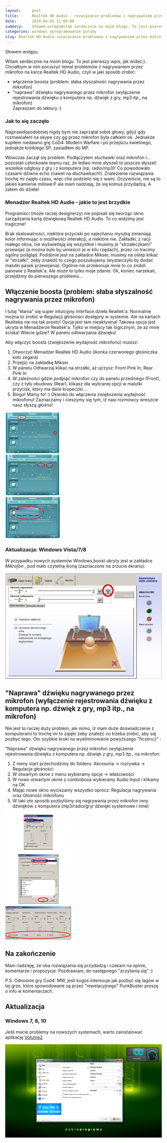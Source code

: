 ```yaml
---
layout:     post
title:      Realtek HD Audio - rozwiązanie problemów z nagrywaniem przez mikrofon i kilka dygresji
date:       2010-04-01 11:09:00
summary:    Słowem wstępuWitam serdecznie na moim blogu. To jest pierwszy wpis, jak widać;).Chciałbym w nim poruszyć temat problemów z nagrywaniem przez mikrofon na karce Realtek HD Audio, czyli w jaki sposób zrobić — - włączenie boosta (problem —  słaba słyszalność nagrywania przez mikrofon) - "naprawa" dźwięku nagrywanego przez mikrofon (wyłączenie rejestrowania dźwięku z komputera np. dźwięk z gry, mp3 itp., n...
categories: windows oprogramowanie porady
slug: Realtek-HD-Audio-rozwiazanie-problemow-z-nagrywaniem-przez-mikrofon-i-kilka-dygresji,17467.html
---
```




Słowem wstępu


Witam serdecznie na moim blogu. To jest pierwszy wpis, jak widać;).
Chciałbym w nim poruszyć temat problemów z nagrywaniem przez mikrofon na karce Realtek HD Audio, czyli w jaki sposób zrobić:
- włączenie boosta (problem: słaba słyszalność nagrywania przez mikrofon) 
- "naprawa" dźwięku nagrywanego przez mikrofon (wyłączenie rejestrowania dźwięku z komputera np. dźwięk z gry, mp3 itp., na mikrofon)  
Zapraszam do lektury :)




### Jak to się zaczęło



Najprawdopodobniej nigdy bym nie zaprzątał sobie głowy, gdyż gdy rozmawiałem na skype czy gg przez mikrofon była całkiem ok. Jednakże kupiłem niedawno grę CoD4: Modern Warfare i po przejściu świetnego, jednakże krótkiego SP, zasiadłem do MP.


Wówczas zaczął się problem. Podłączyłem słuchawki oraz mikrofon i... pozostali członkowie teamu raz, że ledwo mnie słyszeli to jeszcze słyszeli wszelkie odgłosy z gry i z komputera (np. radio/mp3)! Co powodowało czasami dziwne echo (nawet na słuchawkach!). 
Znalezienie rozwiązania trochę mi zajęło czasu, więc che podzielić się z wami. Oczywiście, nie są to jakieś kamienie milowe:P ale mam nadzieję, że się komuś przydadzą. A zatem do dzieła!



### Menadżer Realtek HD Audio - jakie to jest brzydkie
 


Programiści (może raczej designerzy) nie popisali się tworząc okno zarządzania kartą dźwiękową Realtek HD Audio. To co widzimy jest tragiczne! 

Brak skalowalności, niektóre przyciski po najechaniu myszką zmieniają kolor informując o możliwości interakcji, a niektóre nie. 
Zakładki, z racji małego okna, nie wyświetlają się wszystkie i musimy je "strzałeczkami" przewijać (a można było by umieścić je w kilu rzędach), przez co tracimy ogólny podgląd. 
Podobnie jest na zakładce Mikser, musimy na oślep klikać w "strzałki", żeby znaleźć to czego poszukujemy (wystarczyło by dodać malutki pasek przewijania).
Ogólnie nie przekonuje mnie to co zrobili panowie z Realtek'a. Ale może to tylko moje zdanie. Ok, koniec narzekań, przejdźmy do pierwszego problemu...



## Włączenie boosta (problem: słaba słyszalność nagrywania przez mikrofon)



I tutaj "kłania" się super intuicyjny interface dzieła Realtek'a. Normalnie można to zrobić w Regulacji głośności dostępny w systemie. Ale na kartach Realteka nie ma tak prosto!
Opcja jest tam nieaktywna! Takowa opcja jest ukryta w Menadżerze Realtek'a. Tylko w miejscy tak logicznym, że aż mnie ściska! Wiecie gdzie? W panelu odtwarzania dźwięku!


Aby włączyć boosta (zwiększenie wydajność mikrofonu) musisz: 
1. Otworzyć Menadżer Realtek HD Audio (ikonka czerwonego głośniczka koło zegara)
2. Przejść na zakładkę Mikser
3. W panelu Odtwarzaj klikać na strzałki, aż ujrzysz: Front Pink In, Rear Pink In
4. W zależności gdzie podpiąć mikrofon czy do panelu przedniego (Front), czy z tyłu obudowy (Rear), klikasz dla wybranej opcji w malutki przycisk, który ma dwie kropeczki: ..
5. Bingo! Mamy to! :) Okienko do włączenia zwiększenia wydajność mikrofonu! Zaznaczamy i cieszymy się tym, iż nasi rozmówcy wreszcie nasz słyszą głośno!


![desk](https://raw.githubusercontent.com/djfoxer/djfoxer.github.io/master/_img/2010-4-1-_198_/g_-_608x405_-_-_17467x20100401110221_1.png)
 


### Aktualizacja: Windows Vista/7/8


W przypadku nowych systemów Windows,boost ukryty jest w zakładce  *Mikrofon* , pod mało czytelną ikoną (zaznaczone na zrzucie ekranu): 


![desk](https://raw.githubusercontent.com/djfoxer/djfoxer.github.io/master/_img/2010-4-1-_198_/g_-_608x405_-_-_17467x20130220093911_0.jpg)



## "Naprawa" dźwięku nagrywanego przez mikrofon (wyłączenie rejestrowania dźwięku z komputera np. dźwięk z gry, mp3 itp., na mikrofon)




Nie jest to raczej duży problem, ale mimo, iż mam duże doświadczenie z komputerami to trochę mi to zajęło żeby znaleźć co trzeba zrobić, aby się pozbyć tego. Oto szybkie kroki na wyeliminowanie powyższego "ficzeru;)" : 


"Naprawa" dźwięku nagrywanego przez mikrofon (wyłączenie rejestrowania dźwięku z komputera np. dźwięk z gry, mp3 itp., na mikrofon:
1. Z meny start przechodzimy do folderu: Akcesoria -> rozrywka -> Regulacja głośności
2. W otwartym oknie z menu wybieramy opcje -> właściwości
3. W nowo otwartym oknie z comboboxa wybieramy Audio Input i klikamy na OK
4. Mając nowe okno wyciszamy wszystko oprócz: Regulacja nagrywania oraz Głośność mikrofonu
5. W taki oto sposób pozbyliśmy się nagrywania przez mikrofon inny dźwięków z komputera (mp3/radio/gry/ dźwięki systemowe i inne)


![desk](https://raw.githubusercontent.com/djfoxer/djfoxer.github.io/master/_img/2010-4-1-_198_/g_-_608x405_-_-_17467x20100401110221_2.png)
 





## Na zakończenie




Mam nadzieję, że oba rozwiązania się przydadzą i czekam na opinie, komentarze i propozycje.
Pozdrawiam, do następnego "zczytania się" :)

P.S.
Odnośnie gry Cod4: MW, jeśli kogoś interesuje jak pozbyć się lagów w tej grze, które spowodowane są przez "rewelacyjnego" PunkBuster proszę o info w komentarzach.


## Aktualizacja


### Windows 7, 8, 10

Jeśli macie problemy na nowszych systemach, warto zainstalować aplikację [Volume2](http://www.dobreprogramy.pl/Volume2,Program,Windows,38701.html).



![desk](https://raw.githubusercontent.com/djfoxer/djfoxer.github.io/master/_img/2010-4-1-_198_/g_-_608x405_-_-_17467x20161215212909_0.png)

